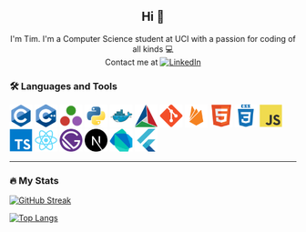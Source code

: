 <h2 align = "center"> Hi 👋</h2>

<p align = "center">
  I'm Tim. I'm a Computer Science student at UCI with a passion for coding of all kinds 💻 <br/>
  Contact me at <a href = "https://www.linkedin.com/in/timtwigg/" target = "_blank"><img src = "https://img.shields.io/badge/LinkedIn-blue?style=for-the-badge&logo=linkedin&logoColor=white" alt = "LinkedIn" height = "20"/></a>
</p>

### 🛠️ Languages and Tools

<div>
  <img src = "https://github.com/devicons/devicon/blob/master/icons/c/c-original.svg" title = "C" alt = "C" width = "40" height = "40"/>
  <img src = "https://github.com/devicons/devicon/blob/master/icons/cplusplus/cplusplus-original.svg" title = "C++" alt = "C++" width = "40" height = "40"/>
  <img src = "https://github.com/devicons/devicon/blob/master/icons/julia/julia-original.svg" title = "Julia" alt = "Julia" width = "40" height = "40"/>
  <img src = "https://github.com/devicons/devicon/blob/master/icons/python/python-original.svg" title = "Python" alt = "Python" width = "40" height = "40"/>
  <img src = "https://github.com/devicons/devicon/blob/master/icons/docker/docker-original.svg" title = "Docker" alt = "Docker" width = "40" height = "40"/>
  <img src = "https://github.com/devicons/devicon/blob/master/icons/cmake/cmake-original.svg" title = "CMake" alt = "CMake" width = "40" height = "40"/>
  <img src = "https://github.com/devicons/devicon/blob/master/icons/git/git-original.svg" title = "Git" alt = "Git" width = "40" height = "40"/>
  <img src = "https://github.com/devicons/devicon/blob/master/icons/firebase/firebase-plain.svg" title = "Firebase" alt = "Firebase" width = "40" height = "40"/>  
  <img src = "https://github.com/devicons/devicon/blob/master/icons/html5/html5-original.svg" title = "HTML" alt = "HTML" width = "40" height = "40"/>
  <img src = "https://github.com/devicons/devicon/blob/master/icons/css3/css3-plain-wordmark.svg" title = "CSS3" alt = "CSS" width = "40" height = "40"/>
  <img src = "https://github.com/devicons/devicon/blob/master/icons/javascript/javascript-original.svg" title = "JavaScript" alt = "JavaScript" width = "40" height = "40"/>
  <img src = "https://github.com/devicons/devicon/blob/master/icons/typescript/typescript-original.svg" title = "TypeScript" alt = "TypeScript" width = "40" height = "40"/>
  <img src = "https://github.com/devicons/devicon/blob/master/icons/react/react-original.svg" title = "React" alt = "React" width = "40" height = "40"/>
  <img src = "https://github.com/devicons/devicon/blob/master/icons/gatsby/gatsby-original.svg" title = "Gatsby" alt = "Gatsby" width = "40" height = "40"/>
  <img src = "https://github.com/devicons/devicon/blob/master/icons/nextjs/nextjs-original.svg" title = "NextJS" alt = "NextJS" width = "40" height = "40"/>
  <img src = "https://github.com/devicons/devicon/blob/master/icons/dart/dart-original.svg" title = "Dart" alt = "Dart" width = "40" height = "40"/>
  <img src = "https://github.com/devicons/devicon/blob/master/icons/flutter/flutter-original.svg" title = "Flutter" alt = "Flutter" width = "40" height = "40"/>
</div>

---

### 🔥 My Stats

<a href = "https://git.io/streak-stats"><img src = "http://github-readme-streak-stats.herokuapp.com?user=TimTwigg&theme=dark&mode=weekly" alt = "GitHub Streak"/></a>

[![Top Langs](https://github-readme-stats.vercel.app/api/top-langs/?username=TimTwigg&layout=compact&theme=vision-friendly-dark)](https://github.com/anuraghazra/github-readme-stats)
